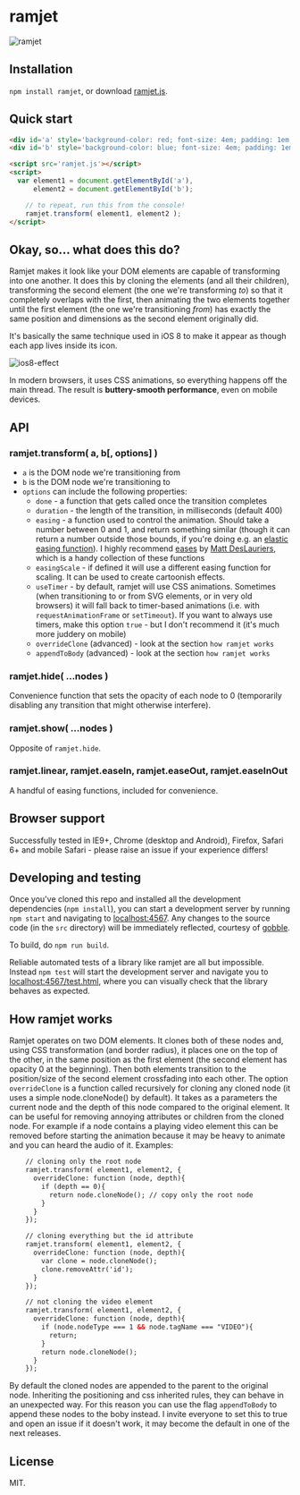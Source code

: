 # ramjet

![ramjet](https://cloud.githubusercontent.com/assets/1162160/7279487/5d668dea-e8ea-11e4-9b0d-a9ba2f1165cc.gif)


## Installation

`npm install ramjet`, or download [ramjet.js](http://www.rich-harris.co.uk/ramjet/ramjet.js).


## Quick start

```html
<div id='a' style='background-color: red; font-size: 4em; padding: 1em;'>a</div>
<div id='b' style='background-color: blue; font-size: 4em; padding: 1em;'>b</div>

<script src='ramjet.js'></script>
<script>
  var element1 = document.getElementById('a'),
      element2 = document.getElementById('b');

	// to repeat, run this from the console!
	ramjet.transform( element1, element2 );
</script>
```


## Okay, so... what does this do?

Ramjet makes it look like your DOM elements are capable of transforming into one another. It does this by cloning the elements (and all their children), transforming the second element (the one we're transforming *to*) so that it completely overlaps with the first, then animating the two elements together until the first element (the one we're transitioning *from*) has exactly the same position and dimensions as the second element originally did.

It's basically the same technique used in iOS 8 to make it appear as though each app lives inside its icon.

![ios8-effect](https://cloud.githubusercontent.com/assets/1162160/7281378/4f949858-e8f7-11e4-8acf-9a1d90049a92.gif)

In modern browsers, it uses CSS animations, so everything happens off the main thread. The result is **buttery-smooth performance**, even on mobile devices.


## API

### ramjet.transform( a, b[, options] )

* `a` is the DOM node we're transitioning from
* `b` is the DOM node we're transitioning to
* `options` can include the following properties:
    * `done` - a function that gets called once the transition completes
    * `duration` - the length of the transition, in milliseconds (default 400)
    * `easing` - a function used to control the animation. Should take a number between 0 and 1, and return something similar (though it can return a number outside those bounds, if you're doing e.g. an [elastic easing function](http://easings.net/#easeOutElastic)). I highly recommend [eases](https://www.npmjs.com/package/eases) by [Matt DesLauriers](https://github.com/mattdesl), which is a handy collection of these functions
    * `easingScale` - if defined it will use a different easing function for scaling. It can be used to create cartoonish effects.
    * `useTimer` - by default, ramjet will use CSS animations. Sometimes (when transitioning to or from SVG elements, or in very old browsers) it will fall back to timer-based animations (i.e. with `requestAnimationFrame` or `setTimeout`). If you want to always use timers, make this option `true` - but I don't recommend it (it's much more juddery on mobile)
    * `overrideClone` (advanced) - look at the section `how ramjet works`
    * `appendToBody` (advanced) - look at the section `how ramjet works`

### ramjet.hide( ...nodes )

Convenience function that sets the opacity of each node to 0 (temporarily disabling any transition that might otherwise interfere).

### ramjet.show( ...nodes )

Opposite of `ramjet.hide`.

### ramjet.linear, ramjet.easeIn, ramjet.easeOut, ramjet.easeInOut

A handful of easing functions, included for convenience.


## Browser support

Successfully tested in IE9+, Chrome (desktop and Android), Firefox, Safari 6+ and mobile Safari - please raise an issue if your experience differs!


## Developing and testing

Once you've cloned this repo and installed all the development dependencies (`npm install`), you can start a development server by running `npm start` and navigating to [localhost:4567](http://localhost:4567). Any changes to the source code (in the `src` directory) will be immediately reflected, courtesy of [gobble](https://github.com/gobblejs/gobble).

To build, do `npm run build`.

Reliable automated tests of a library like ramjet are all but impossible. Instead `npm test` will start the development server and navigate you to [localhost:4567/test.html](http://localhost:4567/test.html), where you can visually check that the library behaves as expected.


## How ramjet works
Ramjet operates on two DOM elements. It clones both of these nodes and, using CSS transformation (and border radius), it places one on the top of the other, in the same position as the first element (the second element has opacity 0 at the beginning). Then both elements transition to the position/size of the second element crossfading into each other.
The option `overrideClone` is a function called recursively for cloning any cloned node (it uses a simple node.cloneNode() by default). It takes as a parameters the current node and the depth of this node compared to the original element. It can be useful for removing annoying attributes or children from the cloned node. For example if a node contains a playing video element this can be removed before starting the animation because it may be heavy to animate and you can heard the audio of it. Examples:

```html
    // cloning only the root node
  	ramjet.transform( element1, element2, {
      overrideClone: function (node, depth){
        if (depth == 0){
          return node.cloneNode(); // copy only the root node
        }
      }
    });

    // cloning everything but the id attribute
    ramjet.transform( element1, element2, {
      overrideClone: function (node, depth){
        var clone = node.cloneNode();
        clone.removeAttr('id');
      }
    });

    // not cloning the video element
    ramjet.transform( element1, element2, {
      overrideClone: function (node, depth){
        if (node.nodeType === 1 && node.tagName === "VIDEO"){
          return;
        }
        return node.cloneNode();
      }
    });
```

By default the cloned nodes are appended to the parent to the original node. Inheriting the positioning and css inherited rules, they can behave in an unexpected way. For this reason you can use the flag `appendToBody` to append these nodes to the boby instead. I invite everyone to set this to true and open an issue if it doesn't work, it may become the default in one of the next releases.

## License

MIT.
